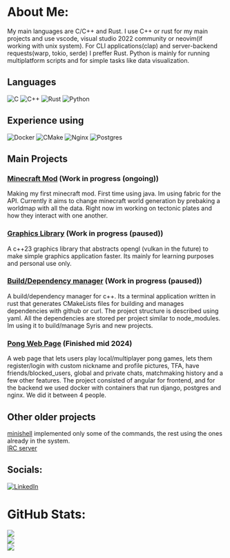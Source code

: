 # About Me:

My main languages are C/C++ and Rust.
I use C++ or rust for my main projects and use  vscode, visual studio 2022 community or neovim(if working with unix system).
For CLI applications(clap) and server-backend requests(warp, tokio, serde) I preffer Rust.
Python is mainly for running multiplatform scripts and for simple tasks like data visualization.

## Languages
![C](https://img.shields.io/badge/c-%2300599C.svg?style=flat&logo=c&logoColor=white) ![C++](https://img.shields.io/badge/c++-%2300599C.svg?style=flat&logo=c%2B%2B&logoColor=white) ![Rust](https://img.shields.io/badge/rust-%23000000.svg?style=flat&logo=rust&logoColor=white) ![Python](https://img.shields.io/badge/python-3670A0?style=flat&logo=python&logoColor=ffdd54) 


## Experience using
![Docker](https://img.shields.io/badge/docker-%230db7ed.svg?style=flat&logo=docker&logoColor=white) ![CMake](https://img.shields.io/badge/CMake-%23008FBA.svg?style=flat&logo=cmake&logoColor=white) ![Nginx](https://img.shields.io/badge/nginx-%23009639.svg?style=flat&logo=nginx&logoColor=white) ![Postgres](https://img.shields.io/badge/postgres-%23316192.svg?style=flat&logo=postgresql&logoColor=white) 

## Main Projects

### [Minecraft Mod]([https://github.com/enekocamara/Syris](https://github.com/enekocamara/minecraft_mod)) (Work in progress (ongoing))
Making my first minecraft mod. First time using java. Im using fabric for the API. Currently it aims to change minecraft world generation by prebaking a worldmap with all the data. Right now im working on tectonic plates and how they interact with one another.
### [Graphics Library](https://github.com/enekocamara/Syris) (Work in progress (paused))
A c++23 graphics library that abstracts opengl (vulkan in the future) to make simple graphics application faster. Its mainly for learning purposes and personal use only.
### [Build/Dependency manager](https://github.com/enekocamara/core) (Work in progress (paused))
A build/dependency manager for c++. Its a terminal application written in rust that generates CMakeLists files for building and manages
dependencies with github or curl. The project structure is described using yaml. All the dependencies are stored per project similar to node_modules. Im using it to build/manage Syris  and  new projects.
### [Pong Web Page](https://github.com/ualcibar/trancendence) (Finished mid 2024)
A web page that lets users play local/multiplayer pong games, lets them register/login with custom nickname and profile pictures, TFA, have friends/blocked_users, global and private chats, matchmaking history and a few other features.
The project consisted of angular for frontend, and for the backend we used docker with containers that run django, postgres and nginx. We did it between 4 people.

## Other older projects
[minishell](https://github.com/Llopeando/minishell42u) implemented only some of the commands, the rest using the ones already in the system.<br>
[IRC server](https://github.com/Llopeando/irc42u)

## Socials:
[![LinkedIn](https://img.shields.io/badge/LinkedIn-%230077B5.svg?logo=linkedin&logoColor=white)](https://linkedin.com/in/https://www.linkedin.com/in/eneko-camara-palma-9a5352235/) 

# GitHub Stats:
![](https://github-readme-stats.vercel.app/api?username=enekocamara&theme=vue-dark&hide_border=false&include_all_commits=false&count_private=true)<br/>
![](https://github-readme-streak-stats.herokuapp.com/?user=enekocamara&theme=vue-dark&hide_border=false)<br/>
![](https://github-readme-stats.vercel.app/api/top-langs/?username=enekocamara&theme=vue-dark&hide_border=false&include_all_commits=false&count_private=true&layout=compact)


<!-- Proudly created with GPRM ( https://gprm.itsvg.in ) -->

